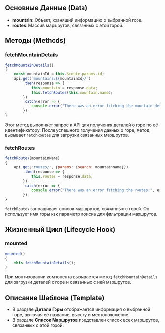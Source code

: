 ## Основные Данные (Data)

- **mountain**: Объект, хранящий информацию о выбранной горе.
- **routes**: Массив маршрутов, связанных с этой горой.

## Методы (Methods)

### fetchMountainDetails

```javascript
fetchMountainDetails()
{
    const mountainId = this.$route.params.id;
    api.get(`mountains/${mountainId}/`)
        .then(response => {
            this.mountain = response.data;
            this.fetchRoutes(this.mountain.name);
        })
        .catch(error => {
            console.error("There was an error fetching the mountain details:", error);
        });
}
```

Этот метод выполняет запрос к API для получения деталей о горе по её идентификатору. После успешного получения данных о
горе, метод вызывает `fetchRoutes` для загрузки связанных маршрутов.

### fetchRoutes

```javascript
fetchRoutes(mountainName)
{
    api.get('routes/', {params: {search: mountainName}})
        .then(response => {
            this.routes = response.data;
        })
        .catch(error => {
            console.error("There was an error fetching the routes:", error);
        });
}
```

`fetchRoutes` запрашивает список маршрутов, связанных с горой. Он использует имя горы как параметр поиска для фильтрации
маршрутов.

## Жизненный Цикл (Lifecycle Hook)

### mounted

```javascript
mounted()
{
    this.fetchMountainDetails();
}
```

При монтировании компонента вызывается метод `fetchMountainDetails` для загрузки деталей о горе и связанных с ней
маршрутов.

## Описание Шаблона (Template)

- В разделе **Детали Горы** отображается информация о выбранной горе, включая её название, высоту и местоположение.
- В разделе **Список Маршрутов** представлен список всех маршрутов, связанных с этой горой.